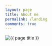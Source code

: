 ```yaml
---
layout: page
title: About me
permalink: /landing
comments: true
---
```


<div class="col-md-4">
  <img class="featured-image img-fluid" src="{{ site.baseurl }}/assets/images/intro.svg" alt="{{ page.title }}">
</div>